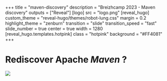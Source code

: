 +++
title = "maven-discovery"
description = "Breizhcamp 2023 - Maven discovery"
outputs = ["Reveal"]
[logo]
src = "logo.png"
[reveal_hugo]
custom_theme = "reveal-hugo/themes/robot-lung.css"
margin = 0.2
highlight_theme = "zenburn"
transition = "slide"
transition_speed = "fast"
slide_number = true
center = true
width = 1280
[reveal_hugo.templates.hotpink]
class = "hotpink"
background = "#FF4081"
+++

# Rediscover Apache _Maven_ ?

<img src="https://www.gifimages.pics/images/quotes/english/general/you-are-welcome-gif-52650-282338.gif"/>

